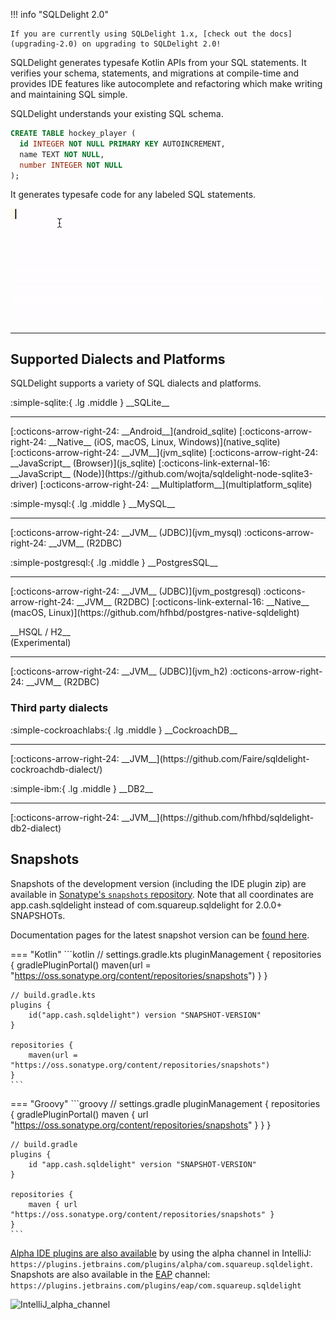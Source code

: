 !!! info "SQLDelight 2.0"

    If you are currently using SQLDelight 1.x, [check out the docs](upgrading-2.0) on upgrading to SQLDelight 2.0!

SQLDelight generates typesafe Kotlin APIs from your SQL statements. It verifies your schema, statements, and migrations at compile-time and provides IDE features like autocomplete and refactoring which make writing and maintaining SQL simple.

SQLDelight understands your existing SQL schema.

```sql
CREATE TABLE hockey_player (
  id INTEGER NOT NULL PRIMARY KEY AUTOINCREMENT,
  name TEXT NOT NULL,
  number INTEGER NOT NULL
);
```

It generates typesafe code for any labeled SQL statements.

![intro.gif](images/intro.gif)

---

## Supported Dialects and Platforms

SQLDelight supports a variety of SQL dialects and platforms.

<div class="cash-grid" markdown="1">
<div class="cash-grid-item" markdown="1">
<p class="cash-grid-title" markdown="1">:simple-sqlite:{ .lg .middle } __SQLite__</p>
<hr />
[:octicons-arrow-right-24: __Android__](android_sqlite)  
[:octicons-arrow-right-24: __Native__ (iOS, macOS, Linux, Windows)](native_sqlite)  
[:octicons-arrow-right-24: __JVM__](jvm_sqlite)  
[:octicons-arrow-right-24: __JavaScript__ (Browser)](js_sqlite)  
[:octicons-link-external-16: __JavaScript__ (Node)](https://github.com/wojta/sqldelight-node-sqlite3-driver)  
[:octicons-arrow-right-24: __Multiplatform__](multiplatform_sqlite)  
</div>
<div class="cash-grid-item" markdown="1">
<p class="cash-grid-title" markdown="1">:simple-mysql:{ .lg .middle } __MySQL__</p>
<hr />
[:octicons-arrow-right-24: __JVM__ (JDBC)](jvm_mysql)  
:octicons-arrow-right-24: __JVM__ (R2DBC)  
</div>
<div class="cash-grid-item" markdown="1">
<p class="cash-grid-title" markdown="1">:simple-postgresql:{ .lg .middle } __PostgresSQL__</p>
<hr />
[:octicons-arrow-right-24: __JVM__ (JDBC)](jvm_postgresql)  
:octicons-arrow-right-24: __JVM__ (R2DBC)  
[:octicons-link-external-16: __Native__ (macOS, Linux)](https://github.com/hfhbd/postgres-native-sqldelight)
</div>
<div class="cash-grid-item" markdown="1">
<p class="cash-grid-title" markdown="1">__HSQL / H2__<br/>(Experimental)</p>
<hr />
[:octicons-arrow-right-24: __JVM__ (JDBC)](jvm_h2)  
:octicons-arrow-right-24: __JVM__ (R2DBC)  
</div>
</div>

### Third party dialects

<div class="cash-grid" markdown="1">
<div class="cash-grid-item" markdown="1">
<p class="cash-grid-title" markdown="1">:simple-cockroachlabs:{ .lg .middle } __CockroachDB__</p>
<hr />
[:octicons-arrow-right-24: __JVM__](https://github.com/Faire/sqldelight-cockroachdb-dialect/)  
</div>
<div class="cash-grid-item" markdown="1">
<p class="cash-grid-title" markdown="1">:simple-ibm:{ .lg .middle } __DB2__</p>
<hr />
[:octicons-arrow-right-24: __JVM__](https://github.com/hfhbd/sqldelight-db2-dialect)  
</div>
</div>

## Snapshots

Snapshots of the development version (including the IDE plugin zip) are available in
[Sonatype's `snapshots` repository](https://oss.sonatype.org/content/repositories/snapshots/com/squareup/sqldelight/). Note that all coordinates are app.cash.sqldelight instead of com.squareup.sqldelight for 2.0.0+ SNAPSHOTs.

Documentation pages for the latest snapshot version can be [found here](https://cashapp.github.io/sqldelight/snapshot).

=== "Kotlin"
    ```kotlin
    // settings.gradle.kts
    pluginManagement {
        repositories {
            gradlePluginPortal()
            maven(url = "https://oss.sonatype.org/content/repositories/snapshots")
        }
    }
    
    // build.gradle.kts
    plugins {
        id("app.cash.sqldelight") version "SNAPSHOT-VERSION"
    }
    
    repositories {
        maven(url = "https://oss.sonatype.org/content/repositories/snapshots")
    }
    ```
=== "Groovy"
    ```groovy
    // settings.gradle
    pluginManagement {
        repositories {
            gradlePluginPortal()
            maven { url "https://oss.sonatype.org/content/repositories/snapshots" }
        }
    }
    
    // build.gradle
    plugins {
        id "app.cash.sqldelight" version "SNAPSHOT-VERSION"
    }
    
    repositories {
        maven { url "https://oss.sonatype.org/content/repositories/snapshots" }
    }
    ```

[Alpha IDE plugins are also available](https://plugins.jetbrains.com/plugin/8191-sqldelight/versions/alpha) by using the alpha channel in IntelliJ: `https://plugins.jetbrains.com/plugins/alpha/com.squareup.sqldelight`.
Snapshots are also available in the [EAP](https://plugins.jetbrains.com/plugin/8191-sqldelight/versions/eap) channel: `https://plugins.jetbrains.com/plugins/eap/com.squareup.sqldelight` 

<img width="738" alt="IntelliJ_alpha_channel" src="https://user-images.githubusercontent.com/22521688/168236653-e32deb26-167f-46ce-9277-ea169cbb22d6.png">
